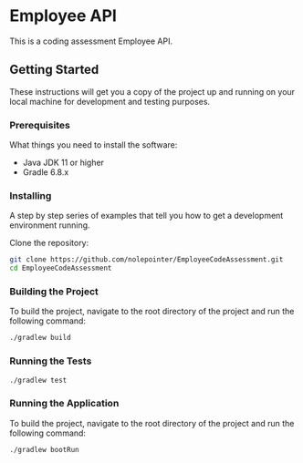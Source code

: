 # Employee API

This is a coding assessment Employee API.

## Getting Started

These instructions will get you a copy of the project up and running on your local machine for development and testing purposes.

### Prerequisites

What things you need to install the software:

- Java JDK 11 or higher
- Gradle 6.8.x

### Installing

A step by step series of examples that tell you how to get a development environment running.

Clone the repository:

```bash
git clone https://github.com/nolepointer/EmployeeCodeAssessment.git
cd EmployeeCodeAssessment
```

### Building the Project

To build the project, navigate to the root directory of the project and run the following command:

```bash
./gradlew build
```

### Running the Tests

```bash
./gradlew test
```

### Running the Application

To build the project, navigate to the root directory of the project and run the following command:

```bash
./gradlew bootRun
```

